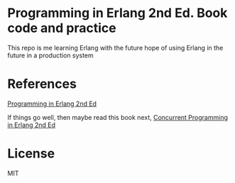 # Programming in Erlang 2nd Ed. Book code and practice

This repo is me learning Erlang with the future hope of using Erlang in the future in a production system

# References

[Programming in Erlang 2nd Ed](https://pragprog.com/book/jaerlang2/programming-erlang)

If things go well, then maybe read this book next, [Concurrent Programming in Erlang 2nd Ed](https://www.amazon.com/Concurrent-Programming-Erlang-Robert-Virding/dp/013508301X)

# License

MIT
